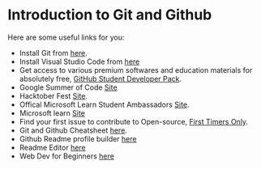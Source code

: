 # Introduction to Git and Github

Here are some useful links for you:

- Install Git from [here](https://git-scm.com/downloads?wt.mc_id=studentamb_315821).
- Install Visual Studio Code from [here](https://code.visualstudio.com/?wt.mc_id=studentamb_315821)
- Get access to various premium softwares and education materials for absolutely free, [GitHub Student Developer Pack](https://education.github.com/students?wt.mc_id=studentamb_315821).
- Google Summer of Code [Site](https://summerofcode.withgoogle.com/)
- Hacktober Fest [Site](https://hacktoberfest.com/).
- Offical Microsoft Learn Student Ambassadors [Site](https://studentambassadors.microsoft.com?wt.mc_id=studentamb_315821).
- Microsoft learn [Site](https://learn.microsoft.com/en-in/?wt.mc_id=studentamb_315821)
- Find your first issue to contribute to Open-source, [First Timers Only](https://www.firsttimersonly.com/).
- Git and Github Cheatsheet [here](https://github.com/EshanTrivedi21/Git-CheatSheet).
- Github Readme profile builder [here](https://rahuldkjain.github.io/gh-profile-readme-generator/)
- Readme Editor [here](https://readme.so/editor)
- Web Dev for Beginners [here](https://microsoft.github.io/Web-Dev-For-Beginners/)
